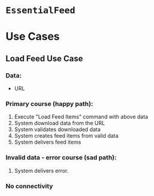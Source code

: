 # ``EssentialFeed``

# Use Cases

## Load Feed Use Case

### Data:
* URL

### Primary course (happy path):
1. Execute "Load Feed Items" command with above data
2. System download data from the URL
3. System validates downloaded data
4. System creates feed items from valid data
5. System delivers feed items

### Invalid data - error course (sad path):
1. System delivers error.

### No connectivity 



